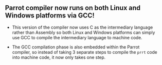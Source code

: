 <h2>Parrot compiler now runs on both Linux and Windows platforms via GCC!</h2>

* This version of the compiler now uses C as the intermediary language rather than Assembly so both Linux and Windows platforms can simply use GCC to compile the intermediary language to machine code.

* The GCC compilation phase is also embedded within the Parrot compiler, so instead of taking 3 separate steps to compile the  `prrt` code into machine code, it now only takes one step.
